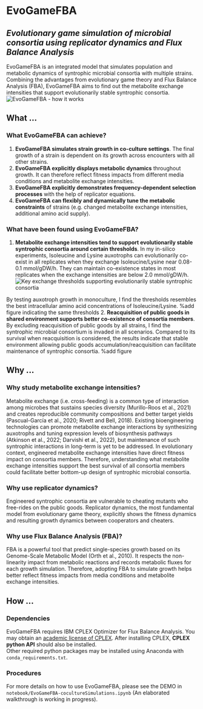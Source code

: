 # EvoGameFBA
## *Evolutionary game simulation of microbial consortia using replicator dynamics and Flux Balance Analysis*

  EvoGameFBA is an integrated model that simulates population and metabolic dynamics of syntrophic microbial consortia with multiple strains. Combining the advantages from evolutionary game theory and Flux Balance Analysis (FBA), EvoGameFBA aims to find out the metabolite exchange intensities that support evolutionarily stable syntrophic consortia. 
![EvoGameFBA - how it works](https://github.com/DongxuanZhu/Fitness_CrossFeeding_MasterProject/assets/115150156/a59b4b0d-6ad8-4e88-9acb-594d95e57cef)

## What ...
### What EvoGameFBA can achieve?
1. **EvoGameFBA simulates strain growth in co-culture settings**. The final growth of a strain is dependent on its growth across encounters with all other strains.
2. **EvoGameFBA explicitly displays metabolic dynamics** throughout growth. It can therefore reflect fitness impacts from different media conditions and metabolite exchange intensities.
3. **EvoGameFBA explicitly demonstrates frequency-dependent selection processes** with the help of replicator equations.
4. **EvoGameFBA can flexibly and dynamically tune the metabolic constraints** of strains (e.g. changed metabolite exchange intensities, additional amino acid supply).

### What have been found using EvoGameFBA?
1. **Metabolite exchange intensities tend to support evolutionarily stable syntrophic consortia around certain thresholds**. In my in-silico experiments, Isoleucine and Lysine auxotrophs can evolutionarily co-exist in all replicates when they exchange Isoleucine/Lysine near 0.08-0.1 mmol/gDW/h. They can maintain co-existence states in most replicates when the exchange intensities are below 2.0 mmol/gDW/h.
![Key exchange thresholds supporting evolutionarily stable syntrophic consortia](https://github.com/DongxuanZhu/EvoGameFBA/assets/115150156/07ebc798-9a51-4deb-9a08-462a81e09808)


By testing auxotroph growth in monoculture, I find the thresholds resembles the best intracellular amino acid concentrations of Isoleucine/Lysine.
%add figure indicating the same thresholds
2. **Reacquisition of public goods in shared environment supports better co-existence of consortia members**. By excluding reacquisition of public goods by all strains, I find the syntrophic microbial consortium is invaded in all scenarios. Compared to its survival when reacquisition is considered, the results indicate that stable environment allowing public goods accumulation/reacquisition can facilitate maintenance of syntrophic consortia.
%add figure

## Why ...
### Why study metabolite exchange intensities?
Metabolite exchange (i.e. cross-feeding) is a common type of interaction among microbes that sustains species diversity (Murillo-Roos et al., 2021) and creates reproducible community compositions and better target yields (Pascual-García et al., 2020; Rivett and Bell, 2018). Existing bioengineering technologies can promote metabolite exchange interactions by synthesizing auxotrophs and tuning expression levels of biosynthesis pathways (Atkinson et al., 2022; Darvishi et al., 2022), but maintenance of such syntrophic interactions in long-term is yet to be addressed. In evolutionary context, engineered metabolite exchange intensities have direct fitness impact on consortia members. Therefore, understanding what metabolite exchange intensities support the best survival of all consortia members could facilitate better bottom-up design of syntrophic microbial consortia.

### Why use replicator dynamics?
Engineered syntrophic consortia are vulnerable to cheating mutants who free-rides on the public goods. Replicator dynamics, the most fundamental model from evolutionary game theory, explicitly shows the fitness dynamics and resulting growth dynamics between cooperators and cheaters. 

### Why use Flux Balance Analysis (FBA)?
FBA is a powerful tool that predict single-species growth based on its Genome-Scale Metabolic Model (Orth et al., 2010). It respects the non-linearity impact from metabolic reactions and records metabolic fluxes for each growth simulation. Therefore, adopting FBA to simulate growth helps better reflect fitness impacts from media conditions and metabolite exchange intensities.

## How ...
### Dependencies
EvoGameFBA requires IBM CPLEX Optimizer for Flux Balance Analysis. You may obtain an [academic license of CPLEX](https://www.ibm.com/academic/home). After installing CPLEX, **CPLEX python API** should also be installed.\
Other required python packages may be installed using Anaconda with ```conda_requirements.txt```.
### Procedures
For more details on how to use EvoGameFBA, please see the DEMO in ```notebook/EvoGameFBA-cocultureSimulations.ipynb``` (An elaborated walkthrough is working in progress).
